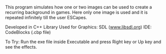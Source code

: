 This program simulates how one or two images can be used to create a recurring background in games. Here only one image is used and it is repeated infinitely till the user ESCapes.

Developed in C++
Library Used for Graphics: SDL (www.libsdl.org)
IDE: CodeBlocks (.cbp file)

To Try: Run the exe file inside Executable and press Right key or Up key and see the effects.
